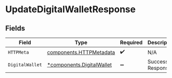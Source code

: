# UpdateDigitalWalletResponse


## Fields

| Field                                                                 | Type                                                                  | Required                                                              | Description                                                           |
| --------------------------------------------------------------------- | --------------------------------------------------------------------- | --------------------------------------------------------------------- | --------------------------------------------------------------------- |
| `HTTPMeta`                                                            | [components.HTTPMetadata](../../models/components/httpmetadata.md)    | :heavy_check_mark:                                                    | N/A                                                                   |
| `DigitalWallet`                                                       | [*components.DigitalWallet](../../models/components/digitalwallet.md) | :heavy_minus_sign:                                                    | Successful Response                                                   |